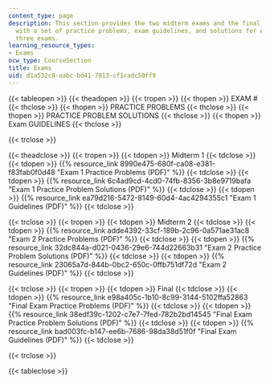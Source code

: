 ```yaml
---
content_type: page
description: This section provides the two midterm exams and the final exam, along
  with a set of practice problems, exam guidelines, and solutions for each of the
  three exams.
learning_resource_types:
- Exams
ocw_type: CourseSection
title: Exams
uid: d1a532c8-aabc-bd41-7813-cf1cadc50ff9
---
```


{{< tableopen >}}
{{< theadopen >}}
{{< tropen >}}
{{< thopen >}}
EXAM #
{{< thclose >}}
{{< thopen >}}
PRACTICE PROBLEMS
{{< thclose >}}
{{< thopen >}}
PRACTICE PROBLEM SOLUTIONS
{{< thclose >}}
{{< thopen >}}
Exam GUIDELINES
{{< thclose >}}

{{< trclose >}}

{{< theadclose >}}
{{< tropen >}}
{{< tdopen >}}
Midterm 1
{{< tdclose >}}
{{< tdopen >}}
{{% resource_link 8990e475-680f-ca08-e381-f83fab0f0d48 "Exam 1 Practice Problems (PDF)" %}}
{{< tdclose >}}
{{< tdopen >}}
{{% resource_link 6c4ad9cd-4cd0-74fb-8356-3b8e9719bafa "Exam 1 Practice Problem Solutions (PDF)" %}}
{{< tdclose >}}
{{< tdopen >}}
{{% resource_link ea79d216-5472-8149-60d4-4ac4294355c1 "Exam 1 Guidelines (PDF)" %}}
{{< tdclose >}}

{{< trclose >}}
{{< tropen >}}
{{< tdopen >}}
Midterm 2
{{< tdclose >}}
{{< tdopen >}}
{{% resource_link adde4392-33cf-189b-2c96-0a571ae31ac8 "Exam 2 Practice Problems (PDF)" %}}
{{< tdclose >}}
{{< tdopen >}}
{{% resource_link 32dc844a-d021-0436-29e6-744d22663b31 "Exam 2 Practice Problem Solutions (PDF)" %}}
{{< tdclose >}}
{{< tdopen >}}
{{% resource_link 23065a7d-844b-0bc2-650c-0ffb751df72d "Exam 2 Guidelines (PDF)" %}}
{{< tdclose >}}

{{< trclose >}}
{{< tropen >}}
{{< tdopen >}}
Final
{{< tdclose >}}
{{< tdopen >}}
{{% resource_link e98a405c-1b10-8c99-3144-5102ffa52863 "Final Exam Practice Problems (PDF)" %}}
{{< tdclose >}}
{{< tdopen >}}
{{% resource_link 38edf39c-1202-c7e7-7fed-782b2bd14545 "Final Exam Practice Problem Solutions (PDF)" %}}
{{< tdclose >}}
{{< tdopen >}}
{{% resource_link bad003fc-b147-ee6b-7686-98da38d51f0f "Final Exam Guidelines (PDF)" %}}
{{< tdclose >}}

{{< trclose >}}

{{< tableclose >}}